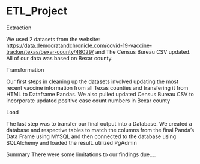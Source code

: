 # ETL_Project

Extraction

We used 2 datasets from the website: https://data.democratandchronicle.com/covid-19-vaccine-tracker/texas/bexar-county/48029/ and The Census Bureau CSV updated. All of our data was based on Bexar county. 


Transformation

Our first steps in cleaning up the datasets involved updating the most recent vaccine information from all Texas counties and transfering it from HTML to Dataframe Pandas. 
We also pulled updated Census Bureau CSV to incorporate updated positive case count numbers in Bexar county

Load

The last step was to transfer our final output into a Database. We created a database and respective tables to match the columns from the final Panda’s Data Frame using MYSQL and then connected to the database using SQLAlchemy and loaded the result. utilized PgAdmin

Summary
There were some limitations to our findings due....
